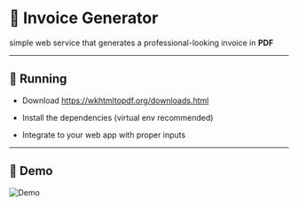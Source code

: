 # 🧾 Invoice Generator

simple web service that generates a professional-looking invoice in **PDF**

---

## 🚀 Running

* Download <a href="https://wkhtmltopdf.org/downloads.html">https://wkhtmltopdf.org/downloads.html<a>

* Install the dependencies (virtual env recommended)

* Integrate to your web app with proper inputs

---

## 🤠 Demo

![Demo](demo.gif)